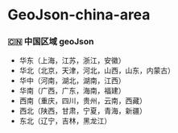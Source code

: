 # GeoJson-china-area

### 🇨🇳 中国区域 geoJson
- 华东（上海，江苏，浙江，安徽）
- 华北（北京，天津，河北，山西，山东，内蒙古）
- 华中（河南，湖北，湖南，江西）
- 华南（广西，广东，海南，福建）
- 西南（重庆，四川，贵州，云南，西藏）
- 西北（陕西，甘肃，宁夏，青海，新疆）
- 东北（辽宁，吉林，黑龙江）

